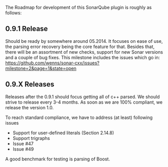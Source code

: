 The Roadmap for development of this SonarQube plugin is roughly as follows:

## 0.9.1 Release
Should be ready by somewhere around 05.2014.
It focuses on ease of use, the parsing error recovery being the core feature for that.
Besides that, there will be an assortment of new checks, support for new Sonar versions and a couple of bug fixes. This milestone includes the issues which go in: 
https://github.com/wenns/sonar-cxx/issues?milestone=2&page=1&state=open

## 0.9.X Releases
Releases after the 0.9.1 should focus getting all of c++ parsed. We should strive to release every 3-4 months. As soon as we are 100% compliant, we release the version 1.0.

To reach standard compliance, we have to address (at least) following issues
- Support for user-defined literals (Section 2.14.8) 
- Support trigraphs
- Issue #47
- Issue #49

A good benchmark for testing is parsing of Boost.